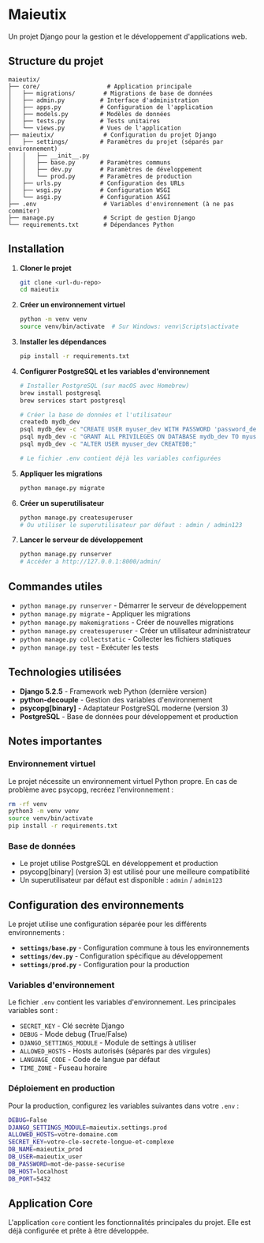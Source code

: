 # Maieutix

Un projet Django pour la gestion et le développement d'applications web.

## Structure du projet

```
maieutix/
├── core/                   # Application principale
│   ├── migrations/        # Migrations de base de données
│   ├── admin.py          # Interface d'administration
│   ├── apps.py           # Configuration de l'application
│   ├── models.py         # Modèles de données
│   ├── tests.py          # Tests unitaires
│   └── views.py          # Vues de l'application
├── maieutix/              # Configuration du projet Django
│   ├── settings/         # Paramètres du projet (séparés par environnement)
│   │   ├── __init__.py
│   │   ├── base.py       # Paramètres communs
│   │   ├── dev.py        # Paramètres de développement
│   │   └── prod.py       # Paramètres de production
│   ├── urls.py           # Configuration des URLs
│   ├── wsgi.py           # Configuration WSGI
│   └── asgi.py           # Configuration ASGI
├── .env                   # Variables d'environnement (à ne pas commiter)
├── manage.py              # Script de gestion Django
└── requirements.txt       # Dépendances Python
```

## Installation

1. **Cloner le projet**
   ```bash
   git clone <url-du-repo>
   cd maieutix
   ```

2. **Créer un environnement virtuel**
   ```bash
   python -m venv venv
   source venv/bin/activate  # Sur Windows: venv\Scripts\activate
   ```

3. **Installer les dépendances**
   ```bash
   pip install -r requirements.txt
   ```

4. **Configurer PostgreSQL et les variables d'environnement**
   ```bash
   # Installer PostgreSQL (sur macOS avec Homebrew)
   brew install postgresql
   brew services start postgresql
   
   # Créer la base de données et l'utilisateur
   createdb mydb_dev
   psql mydb_dev -c "CREATE USER myuser_dev WITH PASSWORD 'password_dev';"
   psql mydb_dev -c "GRANT ALL PRIVILEGES ON DATABASE mydb_dev TO myuser_dev;"
   psql mydb_dev -c "ALTER USER myuser_dev CREATEDB;"
   
   # Le fichier .env contient déjà les variables configurées
   ```

5. **Appliquer les migrations**
   ```bash
   python manage.py migrate
   ```

6. **Créer un superutilisateur**
   ```bash
   python manage.py createsuperuser
   # Ou utiliser le superutilisateur par défaut : admin / admin123
   ```

7. **Lancer le serveur de développement**
   ```bash
   python manage.py runserver
   # Accéder à http://127.0.0.1:8000/admin/
   ```

## Commandes utiles

- `python manage.py runserver` - Démarrer le serveur de développement
- `python manage.py migrate` - Appliquer les migrations
- `python manage.py makemigrations` - Créer de nouvelles migrations
- `python manage.py createsuperuser` - Créer un utilisateur administrateur
- `python manage.py collectstatic` - Collecter les fichiers statiques
- `python manage.py test` - Exécuter les tests

## Technologies utilisées

- **Django 5.2.5** - Framework web Python (dernière version)
- **python-decouple** - Gestion des variables d'environnement
- **psycopg[binary]** - Adaptateur PostgreSQL moderne (version 3)
- **PostgreSQL** - Base de données pour développement et production

## Notes importantes

### Environnement virtuel
Le projet nécessite un environnement virtuel Python propre. En cas de problème avec psycopg, recréez l'environnement :
```bash
rm -rf venv
python3 -m venv venv
source venv/bin/activate
pip install -r requirements.txt
```

### Base de données
- Le projet utilise PostgreSQL en développement et production
- psycopg[binary] (version 3) est utilisé pour une meilleure compatibilité
- Un superutilisateur par défaut est disponible : `admin` / `admin123`

## Configuration des environnements

Le projet utilise une configuration séparée pour les différents environnements :

- **`settings/base.py`** - Configuration commune à tous les environnements
- **`settings/dev.py`** - Configuration spécifique au développement
- **`settings/prod.py`** - Configuration pour la production

### Variables d'environnement

Le fichier `.env` contient les variables d'environnement. Les principales variables sont :

- `SECRET_KEY` - Clé secrète Django
- `DEBUG` - Mode debug (True/False)
- `DJANGO_SETTINGS_MODULE` - Module de settings à utiliser
- `ALLOWED_HOSTS` - Hosts autorisés (séparés par des virgules)
- `LANGUAGE_CODE` - Code de langue par défaut
- `TIME_ZONE` - Fuseau horaire

### Déploiement en production

Pour la production, configurez les variables suivantes dans votre `.env` :

```bash
DEBUG=False
DJANGO_SETTINGS_MODULE=maieutix.settings.prod
ALLOWED_HOSTS=votre-domaine.com
SECRET_KEY=votre-cle-secrete-longue-et-complexe
DB_NAME=maieutix_prod
DB_USER=maieutix_user
DB_PASSWORD=mot-de-passe-securise
DB_HOST=localhost
DB_PORT=5432
```

## Application Core

L'application `core` contient les fonctionnalités principales du projet. Elle est déjà configurée et prête à être développée.